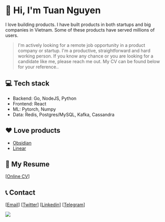 #  👋 Hi, I'm Tuan Nguyen

I love building products. I have built products in both startups and big companies in Vietnam. Some of these products have served millions of users.

>I'm actively looking for a remote job opportunity in a product company or startup. 
>I'm a productive, straightforward and hard working person. 
>If you know any chance or you are looking for a candidate like me, please reach me out. 
>My CV can be found below for your reference..

## 💻 Tech stack

- Backend: Go, NodeJS, Python
- Frontend: React
- ML: Pytorch, Numpy
- Data: Redis, Postgres/MySQL, Kafka, Cassandra

## ❤ Love products

- [Obsidian](https://obsidian.md/)
- [Linear](https://linear.app/)

## 📝 My Resume

[[Online CV](https://read.cv/tuan3w)]

## 📞 Contact

[[Email](mailto:tuannd.dev@gmail.com)] [[Twitter](https://twitter.com/tuan3w)] [[Linkedin](https://linkedin.com/in/tuan3w)] [[Telegram](https://t.me/tuan3w)]

![](https://komarev.com/ghpvc/?username=tuan3w)
